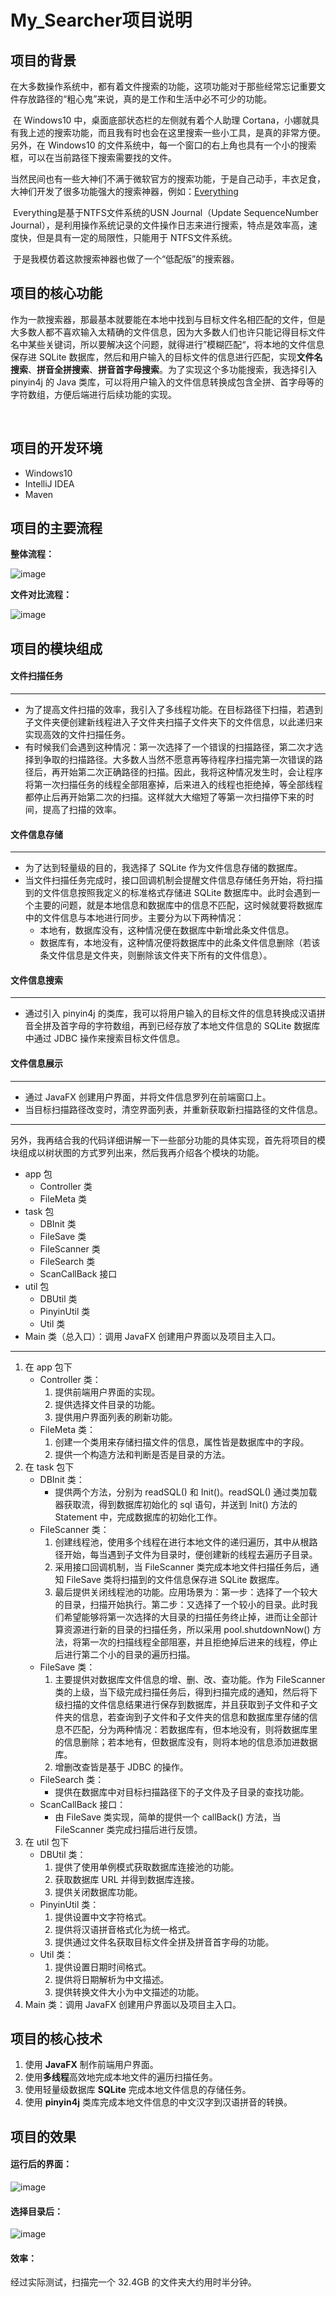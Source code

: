 # My_Searcher项目说明

## 项目的背景

​		在大多数操作系统中，都有着文件搜索的功能，这项功能对于那些经常忘记重要文件存放路径的“粗心鬼”来说，真的是工作和生活中必不可少的功能。

​		在 Windows10 中，桌面底部状态栏的左侧就有着个人助理 Cortana，小娜就具有我上述的搜索功能，而且我有时也会在这里搜索一些小工具，是真的非常方便。另外，在 Windows10 的文件系统中，每一个窗口的右上角也具有一个小的搜索框，可以在当前路径下搜索需要找的文件。

​		当然民间也有一些大神们不满于微软官方的搜索功能，于是自己动手，丰衣足食，大神们开发了很多功能强大的搜索神器，例如：[Everything](https://www.voidtools.com/zh-cn/)

​	Everything是基于NTFS文件系统的USN Journal（Update SequenceNumber Journal），是利用操作系统记录的文件操作日志来进行搜索，特点是效率高，速度快，但是具有一定的局限性，只能用于
NTFS文件系统。

​		于是我模仿着这款搜索神器也做了一个“低配版”的搜索器。



## 项目的核心功能

​		作为一款搜索器，那最基本就要能在本地中找到与目标文件名相匹配的文件，但是大多数人都不喜欢输入太精确的文件信息，因为大多数人们也许只能记得目标文件名中某些关键词，所以要解决这个问题，就得进行”模糊匹配“，将本地的文件信息保存进 SQLite 数据库，然后和用户输入的目标文件的信息进行匹配，实现**文件名搜索**、**拼音全拼搜索**、**拼音首字母搜索**。为了实现这个多功能搜索，我选择引入 pinyin4j 的 Java 类库，可以将用户输入的文件信息转换成包含全拼、首字母等的字符数组，方便后端进行后续功能的实现。

​		

## 项目的开发环境

- Windows10
- IntelliJ IDEA
- Maven



## 项目的主要流程

**整体流程：**

![image](https://github.com/lyanhao/My_Search_Project/blob/master/img/%E6%95%B4%E4%BD%93%E6%B5%81%E7%A8%8B.png)



**文件对比流程：**

![image](https://github.com/lyanhao/My_Search_Project/blob/master/img/%E6%96%87%E4%BB%B6%E6%AF%94%E5%AF%B9%E6%B5%81%E7%A8%8B.png)





## 项目的模块组成

#### 文件扫描任务

------

- 为了提高文件扫描的效率，我引入了多线程功能。在目标路径下扫描，若遇到子文件夹便创建新线程进入子文件夹扫描子文件夹下的文件信息，以此递归来实现高效的文件扫描任务。
- 有时候我们会遇到这种情况：第一次选择了一个错误的扫描路径，第二次才选择到争取的扫描路径。大多数人当然不愿意再等待程序扫描完第一次错误的路径后，再开始第二次正确路径的扫描。因此，我将这种情况发生时，会让程序将第一次扫描任务的线程全部阻塞掉，后来进入的线程也拒绝掉，等全部线程都停止后再开始第二次的扫描。这样就大大缩短了等第一次扫描停下来的时间，提高了扫描的效率。



#### 文件信息存储

------

- 为了达到轻量级的目的，我选择了 SQLite 作为文件信息存储的数据库。
- 当文件扫描任务完成时，接口回调机制会提醒文件信息存储任务开始，将扫描到的文件信息按照我定义的标准格式存储进 SQLite 数据库中。此时会遇到一个主要的问题，就是本地信息和数据库中的信息不匹配，这时候就要将数据库中的文件信息与本地进行同步。主要分为以下两种情况：
  - 本地有，数据库没有，这种情况便在数据库中新增此条文件信息。
  - 数据库有，本地没有，这种情况便将数据库中的此条文件信息删除（若该条文件信息是文件夹，则删除该文件夹下所有的文件信息）。



#### 文件信息搜索

------

- 通过引入 pinyin4j 的类库，我可以将用户输入的目标文件的信息转换成汉语拼音全拼及首字母的字符数组，再到已经存放了本地文件信息的 SQLite 数据库中通过 JDBC 操作来搜索目标文件信息。



#### 文件信息展示

------

- 通过 JavaFX 创建用户界面，并将文件信息罗列在前端窗口上。
- 当目标扫描路径改变时，清空界面列表，并重新获取新扫描路径的文件信息。



------



​		另外，我再结合我的代码详细讲解一下一些部分功能的具体实现，首先将项目的模块组成以树状图的方式罗列出来，然后我再介绍各个模块的功能。

- app 包
  - Controller 类
  - FileMeta 类
- task 包
  - DBInit 类
  - FileSave 类
  - FileScanner 类
  - FileSearch 类
  - ScanCallBack 接口
- util 包
  - DBUtil 类
  - PinyinUtil 类
  - Util 类
- Main 类（总入口）：调用 JavaFX 创建用户界面以及项目主入口。

------

1. 在 app 包下
   - Controller 类：
     1. 提供前端用户界面的实现。
     2. 提供选择文件目录的功能。
     3. 提供用户界面列表的刷新功能。
   - FileMeta 类：
     1. 创建一个类用来存储扫描文件的信息，属性皆是数据库中的字段。
     2. 提供一个构造方法和判断是否是目录的方法。
2. 在 task 包下
   - DBInit 类：
     - 提供两个方法，分别为 readSQL() 和 Init()。readSQL() 通过类加载器获取流，得到数据库初始化的 sql 语句，并送到 Init() 方法的Statement 中，完成数据库的初始化工作。
   - FileScanner 类：
     1. 创建线程池，使用多个线程在进行本地文件的递归遍历，其中从根路径开始，每当遇到子文件为目录时，便创建新的线程去遍历子目录。
     2. 采用接口回调机制，当 FileScanner 类完成本地文件扫描任务后，通知 FileSave 类将扫描到的文件信息保存进 SQLite 数据库。
     3. 最后提供关闭线程池的功能。应用场景为：第一步：选择了一个较大的目录，扫描开始执行。第二步：又选择了一个较小的目录。此时我们希望能够将第一次选择的大目录的扫描任务终止掉，进而让全部计算资源进行新的目录的扫描任务，所以采用 pool.shutdownNow() 方法，将第一次的扫描线程全部阻塞，并且拒绝掉后进来的线程，停止后进行第二个小的目录的遍历扫描。
   - FileSave 类：
     1. 主要提供对数据库文件信息的增、删、改、查功能。作为 FileScanner 类的上级，当下级完成扫描任务后，得到扫描完成的通知，然后将下级扫描的文件信息结果进行保存到数据库，并且获取到子文件和子文件夹的信息，若查询到子文件和子文件夹的信息和数据库里存储的信息不匹配，分为两种情况：若数据库有，但本地没有，则将数据库里的信息删除；若本地有，但数据库没有，则将本地的信息添加进数据库。
     2. 增删改查皆是基于 JDBC 的操作。
   - FileSearch 类：
     - 提供在数据库中对目标扫描路径下的子文件及子目录的查找功能。
   - ScanCallBack 接口：
     - 由 FileSave 类实现，简单的提供一个 callBack() 方法，当 FileScanner 类完成扫描后进行反馈。
3. 在 util 包下
   - DBUtil 类：
     1. 提供了使用单例模式获取数据库连接池的功能。
     2. 获取数据库 URL 并得到数据库连接。
     3. 提供关闭数据库功能。
   - PinyinUtil 类：
     1. 提供设置中文字符格式。
     2. 提供将汉语拼音格式化为统一格式。
     3. 提供通过文件名获取目标文件全拼及拼音首字母的功能。
   - Util 类：
     1. 提供设置日期时间格式。
     2. 提供将日期解析为中文描述。
     3. 提供转换文件大小为中文描述的功能。
4. Main 类：调用 JavaFX 创建用户界面以及项目主入口。



## 项目的核心技术

1. 使用 **JavaFX** 制作前端用户界面。
2. 使用**多线程**高效地完成本地文件的遍历扫描任务。
3. 使用轻量级数据库 **SQLite** 完成本地文件信息的存储任务。
4. 使用 **pinyin4j** 类库完成本地文件信息的中文汉字到汉语拼音的转换。



## 项目的效果

#### 运行后的界面：

![image](https://github.com/lyanhao/My_Search_Project/blob/master/img/%E5%88%9D%E5%A7%8B%E7%95%8C%E9%9D%A2.png)



#### 选择目录后：

![image](https://github.com/lyanhao/My_Search_Project/blob/master/img/%E6%89%AB%E6%8F%8F%E7%BB%93%E6%9E%9C.png)



#### 效率：

经过实际测试，扫描完一个 32.4GB 的文件夹大约用时半分钟。

